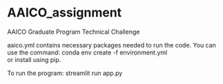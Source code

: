 # AAICO_assignment
AAICO Graduate Program Technical Challenge

aaico.yml contains necessary packages needed to run the code. You can use the command: conda env create -f environment.yml  
or install using pip.

To run the program: streamlit run app.py

